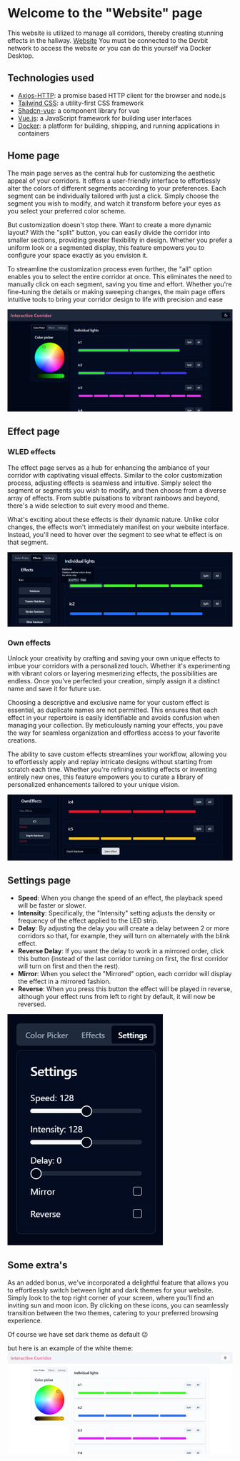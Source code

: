 # Welcome to the "Website" page

This website is utilized to manage all corridors, thereby creating stunning effects in the hallway. [Website](http://10.11.0.100:9002/api-docs/) You must be connected to the Devbit network to access the website or you can do this yourself via Docker Desktop.

## Technologies used

- [Axios-HTTP](https://axios-http.com/): a promise based HTTP client for the browser and node.js
- [Tailwind CSS](https://tailwindcss.com/): a utility-first CSS framework
- [Shadcn-vue](https://www.shadcn-vue.com/): a component library for vue
- [Vue.js](https://vuejs.org/): a JavaScript framework for building user interfaces
- [Docker](https://www.docker.com/): a platform for building, shipping, and running applications in containers

## Home page

The main page serves as the central hub for customizing the aesthetic appeal of your corridors. It offers a user-friendly interface to effortlessly alter the colors of different segments according to your preferences. Each segment can be individually tailored with just a click. Simply choose the segment you wish to modify, and watch it transform before your eyes as you select your preferred color scheme.

But customization doesn't stop there. Want to create a more dynamic layout? With the "split" button, you can easily divide the corridor into smaller sections, providing greater flexibility in design. Whether you prefer a uniform look or a segmented display, this feature empowers you to configure your space exactly as you envision it.

To streamline the customization process even further, the "all" option enables you to select the entire corridor at once. This eliminates the need to manually click on each segment, saving you time and effort. Whether you're fine-tuning the details or making sweeping changes, the main page offers intuitive tools to bring your corridor design to life with precision and ease

![Home Page](./img/HoofdpaginaBlack.webp)

## Effect page

### WLED effects

The effect page serves as a hub for enhancing the ambiance of your corridor with captivating visual effects. Similar to the color customization process, adjusting effects is seamless and intuitive. Simply select the segment or segments you wish to modify, and then choose from a diverse array of effects. From subtle pulsations to vibrant rainbows and beyond, there's a wide selection to suit every mood and theme.

What's exciting about these effects is their dynamic nature. Unlike color changes, the effects won't immediately manifest on your website interface. Instead, you'll need to hover over the segment to see what te effect is on that segment.

![Effect page](./img/Effects.webp)

### Own effects

Unlock your creativity by crafting and saving your own unique effects to imbue your corridors with a personalized touch. Whether it's experimenting with vibrant colors or layering mesmerizing effects, the possibilities are endless. Once you've perfected your creation, simply assign it a distinct name and save it for future use.

Choosing a descriptive and exclusive name for your custom effect is essential, as duplicate names are not permitted. This ensures that each effect in your repertoire is easily identifiable and avoids confusion when managing your collection. By meticulously naming your effects, you pave the way for seamless organization and effortless access to your favorite creations.

The ability to save custom effects streamlines your workflow, allowing you to effortlessly apply and replay intricate designs without starting from scratch each time. Whether you're refining existing effects or inventing entirely new ones, this feature empowers you to curate a library of personalized enhancements tailored to your unique vision.

![Own effects](./img/Owneffects.webp)


## Settings page

- **Speed**: When you change the speed of an effect, the playback speed will be faster or slower.
- **Intensity**: Specifically, the "Intensity" setting adjusts the density or frequency of the effect applied to the LED strip.
- **Delay**: By adjusting the delay you will create a delay between 2 or more corridors so that, for example, they will turn on alternately with the blink effect.
- **Reverse Delay**: If you want the delay to work in a mirrored order, click this button (instead of the last corridor turning on first, the first corridor will turn on first and then the rest).
- **Mirror**: When you select the "Mirrored" option, each corridor will display the effect in a mirrored fashion.
- **Reverse**: When you press this button the effect will be played in reverse, although your effect runs from left to right by default, it will now be reversed.

![Settings](./img/Settings.webp)

## Some extra's

As an added bonus, we've incorporated a delightful feature that allows you to effortlessly switch between light and dark themes for your website. Simply look to the top right corner of your screen, where you'll find an inviting sun and moon icon. By clicking on these icons, you can seamlessly transition between the two themes, catering to your preferred browsing experience.

Of course we have set dark theme as default 😉

but here is an example of the white theme:
![White team](./img/HoofdpaginaWhite.webp)
